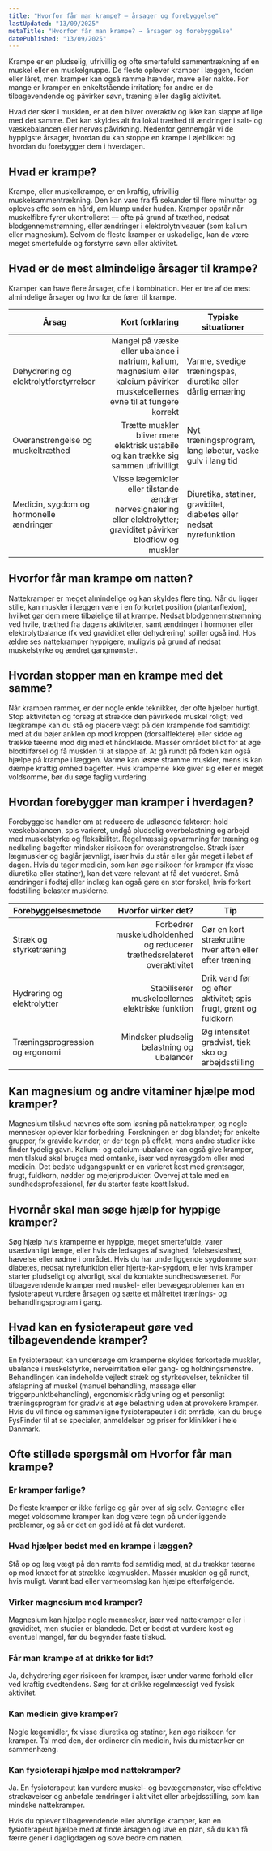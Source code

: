 ```yaml
---
title: "Hvorfor får man krampe? – årsager og forebyggelse"
lastUpdated: "13/09/2025"
metaTitle: "Hvorfor får man krampe? → årsager og forebyggelse"
datePublished: "13/09/2025"
---
```


Krampe er en pludselig, ufrivillig og ofte smertefuld sammentrækning af en muskel eller en muskelgruppe. De fleste oplever kramper i læggen, foden eller låret, men kramper kan også ramme hænder, mave eller nakke. For mange er kramper en enkeltstående irritation; for andre er de tilbagevendende og påvirker søvn, træning eller daglig aktivitet.

Hvad der sker i musklen, er at den bliver overaktiv og ikke kan slappe af lige med det samme. Det kan skyldes alt fra lokal træthed til ændringer i salt- og væskebalancen eller nervøs påvirkning. Nedenfor gennemgår vi de hyppigste årsager, hvordan du kan stoppe en krampe i øjeblikket og hvordan du forebygger dem i hverdagen.

## Hvad er krampe?

Krampe, eller muskelkrampe, er en kraftig, ufrivillig muskelsammentrækning. Den kan vare fra få sekunder til flere minutter og opleves ofte som en hård, øm klump under huden. Kramper opstår når muskelfibre fyrer ukontrolleret — ofte på grund af træthed, nedsat blodgennemstrømning, eller ændringer i elektrolytniveauer (som kalium eller magnesium). Selvom de fleste kramper er uskadelige, kan de være meget smertefulde og forstyrre søvn eller aktivitet.

## Hvad er de mest almindelige årsager til krampe?

Kramper kan have flere årsager, ofte i kombination. Her er tre af de mest almindelige årsager og hvorfor de fører til krampe.

| Årsag | Kort forklaring | Typiske situationer |
|---|---:|---|
| Dehydrering og elektrolytforstyrrelser | Mangel på væske eller ubalance i natrium, kalium, magnesium eller kalcium påvirker muskelcellernes evne til at fungere korrekt | Varme, svedige træningspas, diuretika eller dårlig ernæring |
| Overanstrengelse og muskeltræthed | Trætte muskler bliver mere elektrisk ustabile og kan trække sig sammen ufrivilligt | Nyt træningsprogram, lang løbetur, vaske gulv i lang tid |
| Medicin, sygdom og hormonelle ændringer | Visse lægemidler eller tilstande ændrer nervesignalering eller elektrolytter; graviditet påvirker blodflow og muskler | Diuretika, statiner, graviditet, diabetes eller nedsat nyrefunktion |

## Hvorfor får man krampe om natten?

Nattekramper er meget almindelige og kan skyldes flere ting. Når du ligger stille, kan muskler i læggen være i en forkortet position (plantarflexion), hvilket gør dem mere tilbøjelige til at krampe. Nedsat blodgennemstrømning ved hvile, træthed fra dagens aktiviteter, samt ændringer i hormoner eller elektrolytbalance (fx ved graviditet eller dehydrering) spiller også ind. Hos ældre ses nattekramper hyppigere, muligvis på grund af nedsat muskelstyrke og ændret gangmønster.

## Hvordan stopper man en krampe med det samme?

Når krampen rammer, er der nogle enkle teknikker, der ofte hjælper hurtigt. Stop aktiviteten og forsøg at strække den påvirkede muskel roligt; ved lægkrampe kan du stå og placere vægt på den krampende fod samtidigt med at du bøjer anklen op mod kroppen (dorsalflektere) eller sidde og trække tæerne mod dig med et håndklæde. Massér området blidt for at øge blodtilførsel og få musklen til at slappe af. At gå rundt på foden kan også hjælpe på krampe i læggen. Varme kan løsne stramme muskler, mens is kan dæmpe kraftig ømhed bagefter. Hvis kramperne ikke giver sig eller er meget voldsomme, bør du søge faglig vurdering.

## Hvordan forebygger man kramper i hverdagen?

Forebyggelse handler om at reducere de udløsende faktorer: hold væskebalancen, spis varieret, undgå pludselig overbelastning og arbejd med muskelstyrke og fleksibilitet. Regelmæssig opvarmning før træning og nedkøling bagefter mindsker risikoen for overanstrengelse. Stræk især lægmuskler og baglår jævnligt, især hvis du står eller går meget i løbet af dagen. Hvis du tager medicin, som kan øge risikoen for kramper (fx visse diuretika eller statiner), kan det være relevant at få det vurderet. Små ændringer i fodtøj eller indlæg kan også gøre en stor forskel, hvis forkert fodstilling belaster musklerne.

| Forebyggelsesmetode | Hvorfor virker det? | Tip |
|---|---:|---|
| Stræk og styrketræning | Forbedrer muskeludholdenhed og reducerer træthedsrelateret overaktivitet | Gør en kort strækrutine hver aften eller efter træning |
| Hydrering og elektrolytter | Stabiliserer muskelcellernes elektriske funktion | Drik vand før og efter aktivitet; spis frugt, grønt og fuldkorn |
| Træningsprogression og ergonomi | Mindsker pludselig belastning og ubalancer | Øg intensitet gradvist, tjek sko og arbejdsstilling |

## Kan magnesium og andre vitaminer hjælpe mod kramper?

Magnesium tilskud nævnes ofte som løsning på nattekramper, og nogle mennesker oplever klar forbedring. Forskningen er dog blandet; for enkelte grupper, fx gravide kvinder, er der tegn på effekt, mens andre studier ikke finder tydelig gavn. Kalium- og calcium-ubalance kan også give kramper, men tilskud skal bruges med omtanke, især ved nyresygdom eller med medicin. Det bedste udgangspunkt er en varieret kost med grøntsager, frugt, fuldkorn, nødder og mejeriprodukter. Overvej at tale med en sundhedsprofessionel, før du starter faste kosttilskud.

## Hvornår skal man søge hjælp for hyppige kramper?

Søg hjælp hvis kramperne er hyppige, meget smertefulde, varer usædvanligt længe, eller hvis de ledsages af svaghed, følelsesløshed, hævelse eller rødme i området. Hvis du har underliggende sygdomme som diabetes, nedsat nyrefunktion eller hjerte-kar-sygdom, eller hvis kramper starter pludseligt og alvorligt, skal du kontakte sundhedsvæsenet. For tilbagevendende kramper med muskel- eller bevægeproblemer kan en fysioterapeut vurdere årsagen og sætte et målrettet trænings- og behandlingsprogram i gang.

## Hvad kan en fysioterapeut gøre ved tilbagevendende kramper?

En fysioterapeut kan undersøge om kramperne skyldes forkortede muskler, ubalance i muskelstyrke, nerveirritation eller gang- og holdningsmønstre. Behandlingen kan indeholde vejledt stræk og styrkeøvelser, teknikker til afslapning af muskel (manuel behandling, massage eller triggerpunktbehandling), ergonomisk rådgivning og et personligt træningsprogram for gradvis at øge belastning uden at provokere kramper. Hvis du vil finde og sammenligne fysioterapeuter i dit område, kan du bruge FysFinder til at se specialer, anmeldelser og priser for klinikker i hele Danmark.

## Ofte stillede spørgsmål om Hvorfor får man krampe?

### Er kramper farlige?
De fleste kramper er ikke farlige og går over af sig selv. Gentagne eller meget voldsomme kramper kan dog være tegn på underliggende problemer, og så er det en god idé at få det vurderet.

### Hvad hjælper bedst med en krampe i læggen?
Stå op og læg vægt på den ramte fod samtidig med, at du trækker tæerne op mod knæet for at strække lægmusklen. Massér musklen og gå rundt, hvis muligt. Varmt bad eller varmeomslag kan hjælpe efterfølgende.

### Virker magnesium mod kramper?
Magnesium kan hjælpe nogle mennesker, især ved nattekramper eller i graviditet, men studier er blandede. Det er bedst at vurdere kost og eventuel mangel, før du begynder faste tilskud.

### Får man krampe af at drikke for lidt?
Ja, dehydrering øger risikoen for kramper, især under varme forhold eller ved kraftig svedtendens. Sørg for at drikke regelmæssigt ved fysisk aktivitet.

### Kan medicin give kramper?
Nogle lægemidler, fx visse diuretika og statiner, kan øge risikoen for kramper. Tal med den, der ordinerer din medicin, hvis du mistænker en sammenhæng.

### Kan fysioterapi hjælpe mod nattekramper?
Ja. En fysioterapeut kan vurdere muskel- og bevægemønster, vise effektive strækøvelser og anbefale ændringer i aktivitet eller arbejdsstilling, som kan mindske nattekramper.

Hvis du oplever tilbagevendende eller alvorlige kramper, kan en fysioterapeut hjælpe med at finde årsagen og lave en plan, så du kan få færre gener i dagligdagen og sove bedre om natten.
